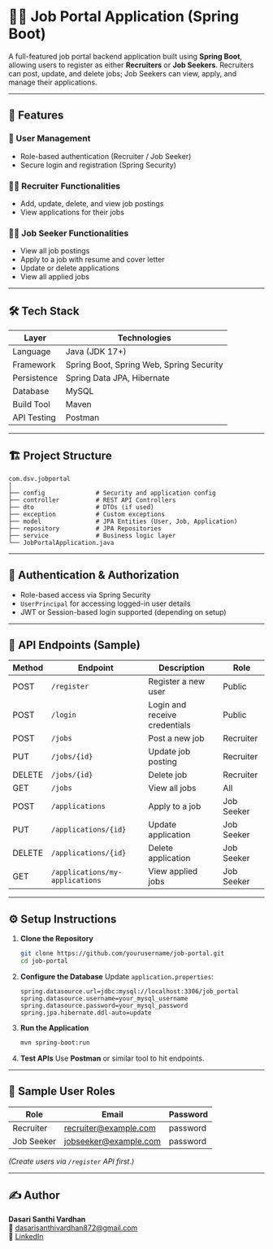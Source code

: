 
# 🧑‍💼 Job Portal Application (Spring Boot)

A full-featured job portal backend application built using **Spring Boot**, allowing users to register as either **Recruiters** or **Job Seekers**. Recruiters can post, update, and delete jobs; Job Seekers can view, apply, and manage their applications.

---

## 🚀 Features

### 👥 User Management
- Role-based authentication (Recruiter / Job Seeker)
- Secure login and registration (Spring Security)

### 🧑‍💼 Recruiter Functionalities
- Add, update, delete, and view job postings
- View applications for their jobs

### 👨‍💻 Job Seeker Functionalities
- View all job postings
- Apply to a job with resume and cover letter
- Update or delete applications
- View all applied jobs

---

## 🛠️ Tech Stack

| Layer             | Technologies                         |
|------------------|--------------------------------------|
| Language          | Java (JDK 17+)                      |
| Framework         | Spring Boot, Spring Web, Spring Security |
| Persistence       | Spring Data JPA, Hibernate          |
| Database          | MySQL                               |
| Build Tool        | Maven                               |
| API Testing       | Postman                             |

---

## 🏗️ Project Structure

```
com.dsv.jobportal
│
├── config              # Security and application config
├── controller          # REST API Controllers
├── dto                 # DTOs (if used)
├── exception           # Custom exceptions
├── model               # JPA Entities (User, Job, Application)
├── repository          # JPA Repositories
├── service             # Business logic layer
└── JobPortalApplication.java
```

---

## 🔐 Authentication & Authorization

- Role-based access via Spring Security
- `UserPrincipal` for accessing logged-in user details
- JWT or Session-based login supported (depending on setup)

---

## 🎯 API Endpoints (Sample)

| Method | Endpoint                        | Description                       | Role         |
|--------|----------------------------------|-----------------------------------|--------------|
| POST   | `/register`                      | Register a new user               | Public       |
| POST   | `/login`                         | Login and receive credentials     | Public       |
| POST   | `/jobs`                          | Post a new job                    | Recruiter    |
| PUT    | `/jobs/{id}`                     | Update job posting                | Recruiter    |
| DELETE | `/jobs/{id}`                     | Delete job                        | Recruiter    |
| GET    | `/jobs`                          | View all jobs                     | All          |
| POST   | `/applications`                 | Apply to a job                    | Job Seeker   |
| PUT    | `/applications/{id}`           | Update application                | Job Seeker   |
| DELETE | `/applications/{id}`           | Delete application                | Job Seeker   |
| GET    | `/applications/my-applications` | View applied jobs                 | Job Seeker   |

---

## ⚙️ Setup Instructions

1. **Clone the Repository**
   ```bash
   git clone https://github.com/yourusername/job-portal.git
   cd job-portal
   ```

2. **Configure the Database**
   Update `application.properties`:
   ```properties
   spring.datasource.url=jdbc:mysql://localhost:3306/job_portal
   spring.datasource.username=your_mysql_username
   spring.datasource.password=your_mysql_password
   spring.jpa.hibernate.ddl-auto=update
   ```

3. **Run the Application**
   ```bash
   mvn spring-boot:run
   ```

4. **Test APIs**
   Use **Postman** or similar tool to hit endpoints.

---

## 🧪 Sample User Roles

| Role       | Email                 | Password  |
|------------|-----------------------|-----------|
| Recruiter  | recruiter@example.com | password  |
| Job Seeker | jobseeker@example.com | password  |

*(Create users via `/register` API first.)*

---

## ✍️ Author

**Dasari Santhi Vardhan**  
📧 dasarisanthivardhan872@gmail.com  
🔗 [LinkedIn](https://www.linkedin.com/in/dasari-santhi-vardhan-b25515290/)
